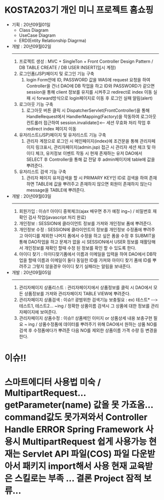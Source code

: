 <H1>KOSTA203기 개인 미니 프로젝트 홈쇼핑</H1>

<ul>
  <li>기획 : 20년09월01일  
  <ul>
    <li>Class Diagram</li>
    <li>UseCase Diagram</li>
    <li>ERD(Entity Relationship Diagrma)</li>
  </ul> </li>
  <li>개발 : 20년09월02일
  <hr>
  <ol>
  	<li>프로젝트 생성 : MVC + SingleTon + Front Controller Design Pattern / DB TABLE CREATE / DB USER INSERT(임시 계정)</li>
  	<li>로그인폼(JSP)페이지 및 로그인 기능 구축
  		<ol>
  			<li>login Form안에 ID, PASSWORD 값을 WAS에 request 요청을 하여 Controller을 건너 DAO에 DB 작업을 하고 ID와 PASSWORD가 같으면 session을 통해 client 정보를 유지를 시켜주고 redirect로 index 이동 실패 시 forward방식으로 login페이지로 이동 후 로그인 실패 알림(alert)</li>
  		</ol>
  	</li>
  	<li>로그아웃  기능 구축
  		<ol>
  			<li>로그아웃 버튼 클릭 시 DispatcherServlet(FrontController)을 통해 HandleRequest에서 HandlerMapping(Factory)을 작동하여 로그아웃 컨트롤러 접근하여 session.invalidate()<-- 세션 무효화 처리 작업 후 redirect index 페이지 이동</li>
  		</ol>
  	</li>
  	<li>
  		유저리스트(JSP)페이지 및 유저리스트 기능 구축
  		<ol>
  			<li>관리자 계정으로 로그인 시 메인페이지(index)에 조건문을 통해 관리자페이지 링크표시, 관리자페이지(admin.jsp) 접근 시  관리자 세션 체크 및 아이디 체크, 유저정보 이벤트 작동 시  현재 존재하는 유저 DAO에서 SELECT 후 Controller을 통해 값 전달 후 admin페이지에 table에 값을 뿌려준다. </li>
  		</ol>
  	</li>
 	<li>
 	유저리스트 검색 기능 구축
  		<ol>
  			<li>관리자 페이지 유저검색을 할 시 PRIMARY KEY인 ID로 검색을 하여 존재하면 TABLE에 값을 뿌려주고 존재하지 않으면 회원이 존재하지 않는다 message을 TABLE에 뿌려준다.</li>
  		</ol>
  	</li>
  </ol>
  
  	
  </li>
  <li>개발 : 20년09월03일
  	<hr>
  	<ol>
  		<li>회원가입 : 이슈!! 아이디 중복체크(ajax 배우면 추가 예정 ing~) / 비밀번호 재확인 검사 작업(javascript 처리 완료)</li>
  		<li>개인정보 : SESSION에 클라이언트 정보를 가져와 개인정보 폼에 뿌려준다.</li>
  		<li>개인정보 수정 : SESSION에 클라이언트의  정보를 개인정보 수정폼에 뿌려주고 아이디를 제외한 나머지 폼에서 수정을 하고 싶은 폼을 수정 후 
  			SUBMIT을 통해 DAO작업을 하고 문제가 없을 시 SESSION에서 USER 정보를 재활당해서 개인정보를 재확인 할때 수정 된 정보를 확인 할 수 있도록
  			한다.
  		  </li>
  		<li>아이디 찾기 : 아이디찾기폼에서 이름과 이메일을 입력을 하여  DAO에서 DB작업을 할때 이름과 이메일이 둘다 동일한 ID를 가져와 아이디 찾기 폼에 ID를 뿌려주고 그렇지 않을경우 아이디 찾기 실패라는 알림을 보내준다.</li>
  	</ol>
  </li>
  <li>개발 : 20년09월05일
  <hr>
  	<ol>
  		<li>관리자페이지 상품리스트 : 관리자페이지에서 상품정보를 클릭 시 DAO에서 모든 상품정보를 가져와 관리자페이지 TABLE VIEW에 뿌려준다.</li>
  		<li>관리자페이지 상품검색 : 이슈!! 광범위한 검색기능 보충필요 : ex) 테스트* --> 테스트1, 테스트2... ~ing / 정확한 상품이름 검색시 그 상품에 대한 정보를 관리자페이지에 보여준다.  </li>
  		<li>관리자페이지 상품수정 : 이슈!! 상품메인 이미지 or 상품상세 내용 보충구현 필요 ~ ing / 상품수정폼에 데이터를 뿌려주기 위해 DAO에서 원하는 상품 NO를 검색 후 수정폼에다가 뿌려준 다음 NO를 제외한 상품이름 가격 수량 등 변경을 한다.</li>
  	</ol>
  </li>
  
  
</ul>

<h1>이슈!!</h1>
<h1> 스마트에디터 사용법 미숙 / MultipartRequest... getParameter(name) 값을 못 가죠옴... command값도 못가져와서 Controller Handle ERROR
Spring Framework 사용시 MultipartRequest 쉽게 사용가능 현재는 Servlet API 파일(COS) 파일 다운받아서 패키지 import해서 사용 현재 교육받은 스킬로는 부족 ... 결론 Project 잠적 보류...</h1>
